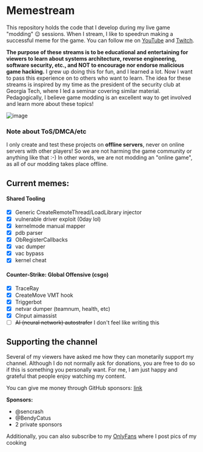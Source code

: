 # Memestream

This repository holds the code that I develop during my live game "modding" 😉 sessions.
When I stream, I like to speedrun making a successful meme for the game.
You can follow me on [YouTube](https://www.youtube.com/c/BasteG0d69) and [Twitch](https://twitch.tv/bigdensity).

**The purpose of these streams is to be educational and entertaining for viewers to learn about systems architecture, reverse engineering, software security, etc., and NOT to encourage nor endorse malicious game hacking.**
I grew up doing this for fun, and I learned a lot. Now I want to pass this experience on to others who want to learn.
The idea for these streams is inspired by my time as the president of the security club at Georgia Tech, where I led a seminar covering similar material.
Pedagogically, I believe game modding is an excellent way to get involved and learn more about these topics!

![image](https://user-images.githubusercontent.com/14918218/120679456-308aa400-c467-11eb-9fa5-58f3d37d413e.png)

### Note about ToS/DMCA/etc

I only create and test these projects on **offline servers**, never on online servers with other players!
So we are not harming the game community or anything like that :-)
In other words, we are not modding an "online game", as all of our modding takes place offline.

## Current memes:

#### Shared Tooling
  - [x] Generic CreateRemoteThread/LoadLibrary injector
  - [x] vulnerable driver exploit (0day lol)
  - [x] kernelmode manual mapper
  - [x] pdb parser
  - [x] ObRegisterCallbacks 
  - [x] vac dumper
  - [x] vac bypass
  - [x] kernel cheat

#### Counter-Strike: Global Offensive (csgo)
  - [x] TraceRay
  - [x] CreateMove VMT hook
  - [x] Triggerbot
  - [x] netvar dumper (teamnum, health, etc)
  - [x] CInput aimassist
  - [ ] ~~AI (neural network) autostrafer~~ I don't feel like writing this

## Supporting the channel

Several of my viewers have asked me how they can monetarily support my channel. Although I do not normally ask for donations, you are free to do so if this is something you personally want. For me, I am just happy and grateful that people enjoy watching my content.

You can give me money through GitHub sponsors: [link](https://github.com/sponsors/stong)

**Sponsors:**
 - @sencrash
 - @BendyCatus
 - 2 private sponsors

Additionally, you can also subscribe to my [OnlyFans](https://onlyfans.com/basteg0d69) where I post pics of my cooking
